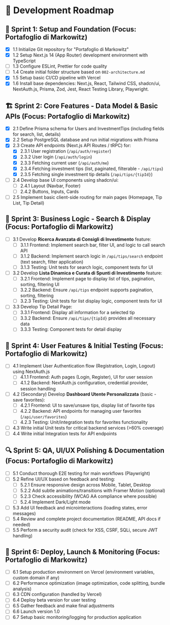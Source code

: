 # 📝 Development Roadmap

## 🎯 Sprint 1: Setup and Foundation (Focus: Portafoglio di Markowitz)
- [x] 1.1 Initialize Git repository for "Portafoglio di Markowitz"
- [x] 1.2 Setup Next.js 14 (App Router) development environment with TypeScript
- [ ] 1.3 Configure ESLint, Prettier for code quality
- [ ] 1.4 Create initial folder structure based on `002-architecture.md`
- [x] 1.5 Setup basic CI/CD pipeline with Vercel
- [x] 1.6 Install base dependencies: Next.js, React, Tailwind CSS, shadcn/ui, NextAuth.js, Prisma, Zod, Jest, React Testing Library, Playwright.

## 🏗️ Sprint 2: Core Features - Data Model & Basic APIs (Focus: Portafoglio di Markowitz)
- [x] 2.1 Define Prisma schema for Users and InvestmentTips (including fields for search, list, details)
- [x] 2.2 Setup PostgreSQL database and run initial migrations with Prisma
- [x] 2.3 Create API endpoints (Next.js API Routes / tRPC) for:
    - [x] 2.3.1 User registration (`/api/auth/register`)
    - [x] 2.3.2 User login (`/api/auth/login`)
    - [x] 2.3.3 Fetching current user (`/api/auth/me`)
    - [x] 2.3.4 Fetching investment tips (list, paginated, filterable - `/api/tips`)
    - [x] 2.3.5 Fetching single investment tip details (`/api/tips/{tipId}`)
- [ ] 2.4 Develop base UI components using shadcn/ui:
    - [ ] 2.4.1 Layout (Navbar, Footer)
    - [ ] 2.4.2 Buttons, Inputs, Cards
- [ ] 2.5 Implement basic client-side routing for main pages (Homepage, Tip List, Tip Detail)

## 🔄 Sprint 3: Business Logic - Search & Display (Focus: Portafoglio di Markowitz)
- [ ] 3.1 Develop **Ricerca Avanzata di Consigli di Investimento** feature:
  - [ ] 3.1.1 Frontend: Implement search bar, filter UI, and logic to call search API
  - [ ] 3.1.2 Backend: Implement search logic in `/api/tips/search` endpoint (text search, filter application)
  - [ ] 3.1.3 Testing: Unit tests for search logic, component tests for UI
- [ ] 3.2 Develop **Lista Dinamica e Curata di Spunti di Investimento** feature:
  - [ ] 3.2.1 Frontend: Implement page to display list of tips, pagination, sorting, filtering UI
  - [ ] 3.2.2 Backend: Ensure `/api/tips` endpoint supports pagination, sorting, filtering
  - [ ] 3.2.3 Testing: Unit tests for list display logic, component tests for UI
- [ ] 3.3 Develop Tip Detail Page:
  - [ ] 3.3.1 Frontend: Display all information for a selected tip
  - [ ] 3.3.2 Backend: Ensure `/api/tips/{tipId}` provides all necessary data
  - [ ] 3.3.3 Testing: Component tests for detail display

## 🌟 Sprint 4: User Features & Initial Testing (Focus: Portafoglio di Markowitz)
- [ ] 4.1 Implement User Authentication flow (Registration, Login, Logout) using NextAuth.js
  - [ ] 4.1.1 Frontend: Auth pages (Login, Register), UI for user session
  - [ ] 4.1.2 Backend: NextAuth.js configuration, credential provider, session handling
- [ ] 4.2 (Secondary) Develop **Dashboard Utente Personalizzata** (basic - save favorites):
  - [ ] 4.2.1 Frontend: UI to save/unsave tips, display list of favorite tips
  - [ ] 4.2.2 Backend: API endpoints for managing user favorites (`/api/user/favorites`)
  - [ ] 4.2.3 Testing: Unit/integration tests for favorites functionality
- [ ] 4.3 Write initial Unit tests for critical backend services (>60% coverage)
- [ ] 4.4 Write initial Integration tests for API endpoints

## 🔍 Sprint 5: QA, UI/UX Polishing & Documentation (Focus: Portafoglio di Markowitz)
- [ ] 5.1 Conduct thorough E2E testing for main workflows (Playwright)
- [ ] 5.2 Refine UI/UX based on feedback and testing:
    - [ ] 5.2.1 Ensure responsive design across Mobile, Tablet, Desktop
    - [ ] 5.2.2 Add subtle animations/transitions with Framer Motion (optional)
    - [ ] 5.2.3 Check accessibility (WCAG AA compliance where possible)
    - [ ] 5.2.4 Implement Dark/Light mode
- [ ] 5.3 Add UI feedback and microinteractions (loading states, error messages)
- [ ] 5.4 Review and complete project documentation (README, API docs if needed)
- [ ] 5.5 Perform a security audit (check for XSS, CSRF, SQLi, secure JWT handling)

## 🚀 Sprint 6: Deploy, Launch & Monitoring (Focus: Portafoglio di Markowitz)
- [ ] 6.1 Setup production environment on Vercel (environment variables, custom domain if any)
- [ ] 6.2 Performance optimization (image optimization, code splitting, bundle analysis)
- [ ] 6.3 CDN configuration (handled by Vercel)
- [ ] 6.4 Deploy beta version for user testing
- [ ] 6.5 Gather feedback and make final adjustments
- [ ] 6.6 Launch version 1.0
- [ ] 6.7 Setup basic monitoring/logging for production application